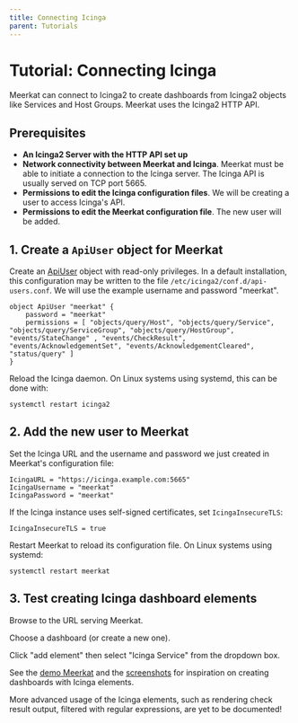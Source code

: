 ```yaml
---
title: Connecting Icinga
parent: Tutorials
---
```


# Tutorial: Connecting Icinga

Meerkat can connect to Icinga2 to create dashboards from Icinga2 objects like Services and Host Groups.
Meerkat uses the Icinga2 HTTP API.

## Prerequisites

- **An Icinga2 Server with the HTTP API set up**
- **Network connectivity between Meerkat and Icinga**. Meerkat must be able to initiate a connection to the Icinga server. The Icinga API is usually served on TCP port 5665.
- **Permissions to edit the Icinga configuration files**. We will be creating a user to access Icinga's API.
- **Permissions to edit the Meerkat configuration file**. The new user will be added.

## 1. Create a `ApiUser` object for Meerkat

Create an [ApiUser][apiuser] object with read-only privileges.
In a default installation, this configuration may be written to the file `/etc/icinga2/conf.d/api-users.conf`.
We will use the example username and password "meerkat".

	object ApiUser "meerkat" {
		password = "meerkat"
		permissions = [ "objects/query/Host", "objects/query/Service", "objects/query/ServiceGroup", "objects/query/HostGroup", "events/StateChange" , "events/CheckResult", "events/AcknowledgementSet", "events/AcknowledgementCleared", "status/query" ]
	}

[apiuser]: https://icinga.com/docs/icinga-2/latest/doc/09-object-types/#apiuser

Reload the Icinga daemon. On Linux systems using systemd, this can be done with:

	systemctl restart icinga2

## 2. Add the new user to Meerkat

Set the Icinga URL and the username and password we just created in Meerkat's configuration file:

	IcingaURL = "https://icinga.example.com:5665"
	IcingaUsername = "meerkat"
	IcingaPassword = "meerkat"

If the Icinga instance uses self-signed certificates, set `IcingaInsecureTLS`:

	IcingaInsecureTLS = true

Restart Meerkat to reload its configuration file. On Linux systems using systemd:

	systemctl restart meerkat

## 3. Test creating Icinga dashboard elements

Browse to the URL serving Meerkat.

Choose a dashboard (or create a new one).

Click "add element" then select "Icinga Service" from the dropdown box.

See the [demo Meerkat](https://demo.meerkat.run) and the [screenshots](/) for inspiration on creating dashboards with Icinga elements.

More advanced usage of the Icinga elements,
such as rendering check result output, filtered with regular expressions,
are yet to be documented!
